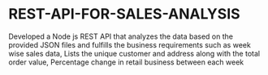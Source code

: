 # REST-API-FOR-SALES-ANALYSIS
Developed a  Node js REST API that analyzes the data based on the provided  JSON files  and fulfills the business requirements such as week wise sales data, Lists the unique customer and address along with the total order value, Percentage change in retail business between each week
